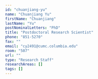 ```yaml
---
id: "chuanjiang-yu"
name: "Chuanjiang Yu"
firstName: "Chuanjiang"
lastName: "Yu"
postNominalLetters: "PhD"
title: "Postdoctoral Research Scientist"
phone: "851-5270"
fax: ""
email: "cy2491@cumc.columbia.edu"
room: "507"
url: ""
type: "Research Staff"
researchAreas: []
tags: []
---
```

